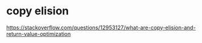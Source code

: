 # copy elision

https://stackoverflow.com/questions/12953127/what-are-copy-elision-and-return-value-optimization

